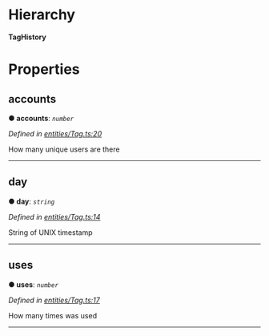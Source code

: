 

# Hierarchy

**TagHistory**

# Properties

<a id="accounts"></a>

##  accounts

**● accounts**: *`number`*

*Defined in [entities/Tag.ts:20](https://github.com/lagunehq/core/blob/8aa3625/src/entities/Tag.ts#L20)*

How many unique users are there

___
<a id="day"></a>

##  day

**● day**: *`string`*

*Defined in [entities/Tag.ts:14](https://github.com/lagunehq/core/blob/8aa3625/src/entities/Tag.ts#L14)*

String of UNIX timestamp

___
<a id="uses"></a>

##  uses

**● uses**: *`number`*

*Defined in [entities/Tag.ts:17](https://github.com/lagunehq/core/blob/8aa3625/src/entities/Tag.ts#L17)*

How many times was used

___

